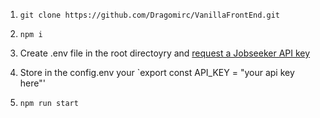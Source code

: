 1.  `git clone https://github.com/Dragomirc/VanillaFrontEnd.git`

2.  `npm i`

3.  Create .env file in the root directoyry and [request a Jobseeker API key](https://www.reed.co.uk/developers/Jobseeker)

4.  Store in the config.env your `export const API_KEY = "your api key here"'

5.  `npm run start`
